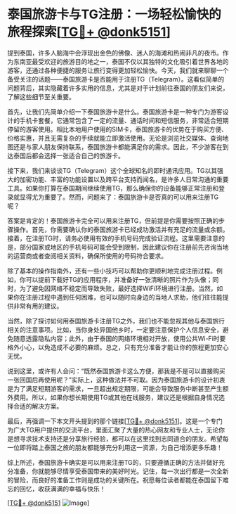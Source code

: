 # 泰国旅游卡与TG注册：一场轻松愉快的旅程探索[[TG💪+ @donk5151](https://t.me/s/donk5151)]

提到泰国，许多人脑海中会浮现出金色的佛像、迷人的海滩和热闹非凡的夜市。作为东南亚最受欢迎的旅游目的地之一，泰国不仅以其独特的文化吸引着世界各地的游客，还通过各种便捷的服务让旅行变得更加轻松愉快。今天，我们就来聊聊一个备受关注的话题——泰国旅游卡是否能用于注册TG（Telegram）。这看似简单的问题背后，其实隐藏着许多实用的信息，尤其是对于计划前往泰国的朋友们来说，了解这些细节至关重要。

首先，让我们先简单介绍一下泰国旅游卡是什么。泰国旅游卡是一种专门为游客设计的手机卡套餐，它通常包含了一定的流量、通话时间和短信服务，非常适合短期停留的游客使用。相比本地用户使用的SIM卡，泰国旅游卡的优势在于购买方便、价格实惠，并且无需复杂的手续就能立即激活使用。无论是浏览社交媒体、查询地图还是与家人朋友保持联系，泰国旅游卡都能满足你的需求。因此，不少游客在到达泰国后都会选择一张适合自己的旅游卡。

接下来，我们来谈谈TG（Telegram）这个全球知名的即时通讯应用。TG以其强大的加密功能、丰富的功能设置以及跨平台支持而闻名，是许多人日常沟通的重要工具。如果你打算在泰国期间继续使用TG，那么确保你的设备能够正常注册和登录就显得尤为重要了。然而，问题来了：泰国旅游卡是否真的可以用来注册TG呢？

答案是肯定的！泰国旅游卡完全可以用来注册TG，但前提是你需要按照正确的步骤操作。首先，你需要确认你的泰国旅游卡已经成功激活并有充足的流量或余额。接着，在注册TG时，请务必使用有效的手机号码完成验证流程。这里需要注意的是，部分国家或地区的手机号码可能会受到限制，因此建议你在注册前先咨询当地的运营商或者查阅相关资料，确保所使用的号码符合要求。

除了基本的操作指南外，还有一些小技巧可以帮助你更顺利地完成注册过程。例如，你可以提前下载好TG的应用程序，并准备好一张清晰的照片作为头像；同时，为了避免因网络不稳定而导致失败，最好选择WiFi环境进行注册。当然，如果你在注册过程中遇到任何困难，也可以随时向身边的当地人求助，他们往往能提供非常有用的建议。

当然，除了探讨如何用泰国旅游卡注册TG之外，我们也不能忽视其他与泰国旅行相关的注意事项。比如，当你身处异国他乡时，一定要注意保护个人信息安全，避免随意透露隐私内容；此外，由于泰国的网络环境相对开放，使用公共Wi-Fi时要格外小心，以免造成不必要的麻烦。总之，只有充分准备才能让你的旅程更加安心无忧。

说到这里，或许有人会问：“既然泰国旅游卡这么方便，那我是不是可以直接购买一张回国后再使用呢？”实际上，这种做法并不可取。因为泰国旅游卡的设计初衷是为了满足短期游客的需求，一旦超出规定期限，可能会导致服务中断甚至产生额外费用。所以，如果你想长期使用TG或其他在线服务，建议还是根据自身情况选择合适的解决方案。

最后，再强调一下本文开头提到的那个链接[[TG💪+ @donk5151](https://t.me/s/donk5151)]。这是一个专门为广大TG用户提供的交流平台，里面汇聚了大量的热心网友和专业人士，无论你是想寻求技术支持还是分享旅行经验，都可以在这里找到志同道合的朋友。希望每一位即将踏上泰国之旅的朋友都能够充分利用这一资源，为自己增添更多乐趣！

综上所述，泰国旅游卡确实是可以用来注册TG的，只要遵循正确的方法并做好充分准备，你就能够尽情享受泰国带来的美好时光。记住，每一次出行都是一次全新的冒险，而良好的准备工作则是成功的关键所在。祝愿每位读者都能在泰国留下难忘的回忆，收获满满的幸福与快乐！

[[TG💪+ @donk5151](https://t.me/s/donk5151) ![Image](https://i.postimg.cc/rwNCRYN7/Snipaste-2025-04-30-17-27-05.png)]